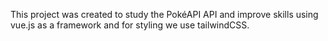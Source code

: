 This project was created to study the PokéAPI API and improve skills using vue.js as a framework and for styling we use tailwindCSS.

